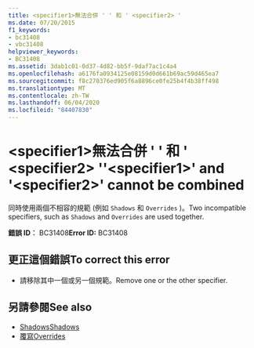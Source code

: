 ```yaml
---
title: <specifier1>無法合併 ' ' 和 ' <specifier2> '
ms.date: 07/20/2015
f1_keywords:
- bc31408
- vbc31408
helpviewer_keywords:
- BC31408
ms.assetid: 3dab1c01-0d37-4d82-bb5f-9daf7ac1c4a4
ms.openlocfilehash: a6176fa0934125e08159d0d661b69ac59d465ea7
ms.sourcegitcommit: f8c270376ed905f6a8896ce0fe25b4f4b38ff498
ms.translationtype: MT
ms.contentlocale: zh-TW
ms.lasthandoff: 06/04/2020
ms.locfileid: "84407830"
---
```

# <a name="specifier1-and-specifier2-cannot-be-combined"></a><span data-ttu-id="f1003-102">\<specifier1>無法合併 ' ' 和 ' \<specifier2> '</span><span class="sxs-lookup"><span data-stu-id="f1003-102">'\<specifier1>' and '\<specifier2>' cannot be combined</span></span>
<span data-ttu-id="f1003-103">同時使用兩個不相容的規範 (例如 `Shadows` 和 `Overrides` )。</span><span class="sxs-lookup"><span data-stu-id="f1003-103">Two incompatible specifiers, such as `Shadows` and `Overrides` are used together.</span></span>  
  
 <span data-ttu-id="f1003-104">**錯誤 ID︰** BC31408</span><span class="sxs-lookup"><span data-stu-id="f1003-104">**Error ID:** BC31408</span></span>  
  
## <a name="to-correct-this-error"></a><span data-ttu-id="f1003-105">更正這個錯誤</span><span class="sxs-lookup"><span data-stu-id="f1003-105">To correct this error</span></span>  
  
- <span data-ttu-id="f1003-106">請移除其中一個或另一個規範。</span><span class="sxs-lookup"><span data-stu-id="f1003-106">Remove one or the other specifier.</span></span>  
  
## <a name="see-also"></a><span data-ttu-id="f1003-107">另請參閱</span><span class="sxs-lookup"><span data-stu-id="f1003-107">See also</span></span>

- [<span data-ttu-id="f1003-108">Shadows</span><span class="sxs-lookup"><span data-stu-id="f1003-108">Shadows</span></span>](../language-reference/modifiers/shadows.md)
- [<span data-ttu-id="f1003-109">覆寫</span><span class="sxs-lookup"><span data-stu-id="f1003-109">Overrides</span></span>](../language-reference/modifiers/overrides.md)
